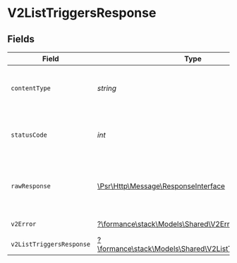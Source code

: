 # V2ListTriggersResponse


## Fields

| Field                                                                                                        | Type                                                                                                         | Required                                                                                                     | Description                                                                                                  |
| ------------------------------------------------------------------------------------------------------------ | ------------------------------------------------------------------------------------------------------------ | ------------------------------------------------------------------------------------------------------------ | ------------------------------------------------------------------------------------------------------------ |
| `contentType`                                                                                                | *string*                                                                                                     | :heavy_check_mark:                                                                                           | HTTP response content type for this operation                                                                |
| `statusCode`                                                                                                 | *int*                                                                                                        | :heavy_check_mark:                                                                                           | HTTP response status code for this operation                                                                 |
| `rawResponse`                                                                                                | [\Psr\Http\Message\ResponseInterface](https://www.php-fig.org/psr/psr-7/#33-psrhttpmessageresponseinterface) | :heavy_check_mark:                                                                                           | Raw HTTP response; suitable for custom response parsing                                                      |
| `v2Error`                                                                                                    | [?\formance\stack\Models\Shared\V2Error](../../Models/Shared/V2Error.md)                                     | :heavy_minus_sign:                                                                                           | General error                                                                                                |
| `v2ListTriggersResponse`                                                                                     | [?\formance\stack\Models\Shared\V2ListTriggersResponse](../../Models/Shared/V2ListTriggersResponse.md)       | :heavy_minus_sign:                                                                                           | List of triggers                                                                                             |